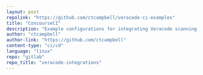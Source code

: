 ```yaml
---
layout: post
repolink: "https://github.com/ctcampbell/veracode-ci-examples"
title: "ConcourseCI"
description: "Example configurations for integrating Veracode scanning in various continuous integration systems."
author: "ctcampbell"
author-link: "https://github.com/ctcampbell"
content-type: "ci/cd"
language: "linux"
repo: "gitlab"
repo_title: "veracode-integrations"
---
```

